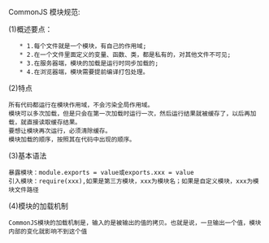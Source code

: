 CommonJS 模块规范:

(1)概述要点：
```
   * 1.每个文件就是一个模块，有自己的作用域;
   * 2.在一个文件里面定义的变量、函数、类，都是私有的，对其他文件不可见;
   * 3.在服务器端，模块的加载是运行时同步加载的;
   * 4.在浏览器端，模块需要提前编译打包处理。
```
(2)特点
```
所有代码都运行在模块作用域，不会污染全局作用域。
模块可以多次加载，但是只会在第一次加载时运行一次，然后运行结果就被缓存了，以后再加载，就直接读取缓存结果。
要想让模块再次运行，必须清除缓存。
模块加载的顺序，按照其在代码中出现的顺序。
```
(3)基本语法
```
暴露模块：module.exports = value或exports.xxx = value
引入模块：require(xxx),如果是第三方模块，xxx为模块名；如果是自定义模块，xxx为模块文件路径
```

(4)模块的加载机制
```
CommonJS模块的加载机制是，输入的是被输出的值的拷贝。也就是说，一旦输出一个值，模块内部的变化就影响不到这个值
```
